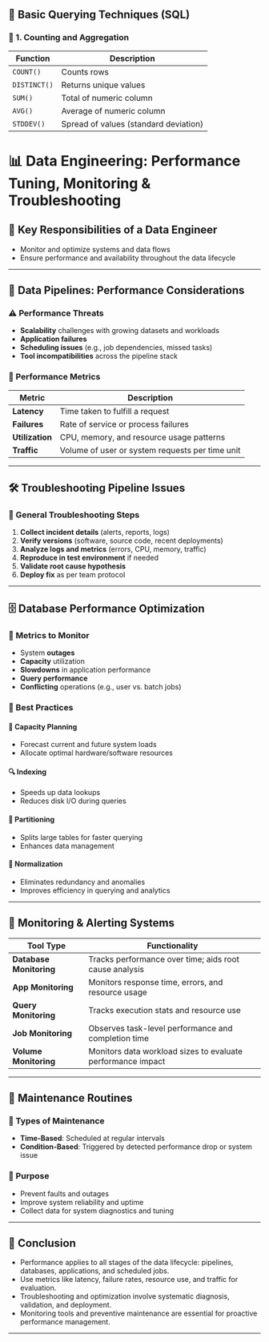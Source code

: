 ## 🧮 Basic Querying Techniques (SQL)

### 📏 1. Counting and Aggregation

| Function      | Description                         |
|---------------|-------------------------------------|
| `COUNT()`     | Counts rows                         |
| `DISTINCT()`  | Returns unique values               |
| `SUM()`       | Total of numeric column             |
| `AVG()`       | Average of numeric column           |
| `STDDEV()`    | Spread of values (standard deviation) |


# 📊 Data Engineering: Performance Tuning, Monitoring & Troubleshooting

## 🎯 Key Responsibilities of a Data Engineer
- Monitor and optimize systems and data flows
- Ensure performance and availability throughout the data lifecycle

---

## 🚀 Data Pipelines: Performance Considerations

### ⚠️ Performance Threats
- **Scalability** challenges with growing datasets and workloads
- **Application failures**
- **Scheduling issues** (e.g., job dependencies, missed tasks)
- **Tool incompatibilities** across the pipeline stack

### 📏 Performance Metrics
| Metric          | Description                                       |
|-----------------|---------------------------------------------------|
| **Latency**     | Time taken to fulfill a request                   |
| **Failures**    | Rate of service or process failures               |
| **Utilization** | CPU, memory, and resource usage patterns          |
| **Traffic**     | Volume of user or system requests per time unit   |

---

## 🛠️ Troubleshooting Pipeline Issues

### 🧭 General Troubleshooting Steps
1. **Collect incident details** (alerts, reports, logs)
2. **Verify versions** (software, source code, recent deployments)
3. **Analyze logs and metrics** (errors, CPU, memory, traffic)
4. **Reproduce in test environment** if needed
5. **Validate root cause hypothesis**
6. **Deploy fix** as per team protocol

---

## 🗄️ Database Performance Optimization

### 🎯 Metrics to Monitor
- System **outages**
- **Capacity** utilization
- **Slowdowns** in application performance
- **Query performance**
- **Conflicting** operations (e.g., user vs. batch jobs)

### 📌 Best Practices

#### 📏 Capacity Planning
- Forecast current and future system loads
- Allocate optimal hardware/software resources

#### 🔍 Indexing
- Speeds up data lookups
- Reduces disk I/O during queries

#### 🧩 Partitioning
- Splits large tables for faster querying
- Enhances data management

#### 🧬 Normalization
- Eliminates redundancy and anomalies
- Improves efficiency in querying and analytics

---

## 📡 Monitoring & Alerting Systems

| Tool Type                | Functionality                                                                 |
|--------------------------|-------------------------------------------------------------------------------|
| **Database Monitoring**  | Tracks performance over time; aids root cause analysis                        |
| **App Monitoring**       | Monitors response time, errors, and resource usage                            |
| **Query Monitoring**     | Tracks execution stats and resource use                                       |
| **Job Monitoring**       | Observes task-level performance and completion time                           |
| **Volume Monitoring**    | Monitors data workload sizes to evaluate performance impact                   |

---

## 🧹 Maintenance Routines

### 🔁 Types of Maintenance
- **Time-Based**: Scheduled at regular intervals
- **Condition-Based**: Triggered by detected performance drop or system issue

### 🧰 Purpose
- Prevent faults and outages
- Improve system reliability and uptime
- Collect data for system diagnostics and tuning

---

## 📘 Conclusion

- Performance applies to all stages of the data lifecycle: pipelines, databases, applications, and scheduled jobs.
- Use metrics like latency, failure rates, resource use, and traffic for evaluation.
- Troubleshooting and optimization involve systematic diagnosis, validation, and deployment.
- Monitoring tools and preventive maintenance are essential for proactive performance management.

---
